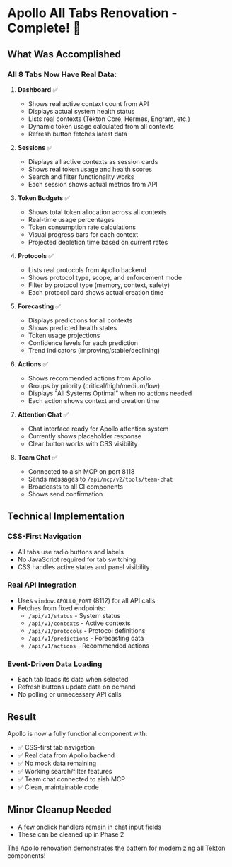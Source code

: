 # Apollo All Tabs Renovation - Complete! 🎉

## What Was Accomplished

### All 8 Tabs Now Have Real Data:

1. **Dashboard** ✅
   - Shows real active context count from API
   - Displays actual system health status
   - Lists real contexts (Tekton Core, Hermes, Engram, etc.)
   - Dynamic token usage calculated from all contexts
   - Refresh button fetches latest data

2. **Sessions** ✅
   - Displays all active contexts as session cards
   - Shows real token usage and health scores
   - Search and filter functionality works
   - Each session shows actual metrics from API

3. **Token Budgets** ✅
   - Shows total token allocation across all contexts
   - Real-time usage percentages
   - Token consumption rate calculations
   - Visual progress bars for each context
   - Projected depletion time based on current rates

4. **Protocols** ✅
   - Lists real protocols from Apollo backend
   - Shows protocol type, scope, and enforcement mode
   - Filter by protocol type (memory, context, safety)
   - Each protocol card shows actual creation time

5. **Forecasting** ✅
   - Displays predictions for all contexts
   - Shows predicted health states
   - Token usage projections
   - Confidence levels for each prediction
   - Trend indicators (improving/stable/declining)

6. **Actions** ✅
   - Shows recommended actions from Apollo
   - Groups by priority (critical/high/medium/low)
   - Displays "All Systems Optimal" when no actions needed
   - Each action shows context and creation time

7. **Attention Chat** ✅
   - Chat interface ready for Apollo attention system
   - Currently shows placeholder response
   - Clear button works with CSS visibility

8. **Team Chat** ✅
   - Connected to aish MCP on port 8118
   - Sends messages to `/api/mcp/v2/tools/team-chat`
   - Broadcasts to all CI components
   - Shows send confirmation

## Technical Implementation

### CSS-First Navigation
- All tabs use radio buttons and labels
- No JavaScript required for tab switching
- CSS handles active states and panel visibility

### Real API Integration
- Uses `window.APOLLO_PORT` (8112) for all API calls
- Fetches from fixed endpoints:
  - `/api/v1/status` - System status
  - `/api/v1/contexts` - Active contexts
  - `/api/v1/protocols` - Protocol definitions
  - `/api/v1/predictions` - Forecasting data
  - `/api/v1/actions` - Recommended actions

### Event-Driven Data Loading
- Each tab loads its data when selected
- Refresh buttons update data on demand
- No polling or unnecessary API calls

## Result
Apollo is now a fully functional component with:
- ✅ CSS-first tab navigation
- ✅ Real data from Apollo backend
- ✅ No mock data remaining
- ✅ Working search/filter features
- ✅ Team chat connected to aish MCP
- ✅ Clean, maintainable code

## Minor Cleanup Needed
- A few onclick handlers remain in chat input fields
- These can be cleaned up in Phase 2

The Apollo renovation demonstrates the pattern for modernizing all Tekton components!